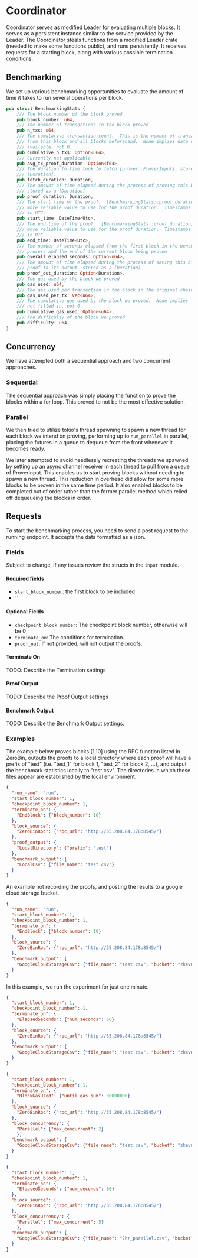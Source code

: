 # Coordinator

Coordinator serves as modified Leader for evaluating multiple blocks.  It serves as a persistent instance similar to the service provided by the Leader.  The Coordinator steals functions from a modified Leader crate (needed to make some functions public), and runs persistently.  It receives requests for a starting block, along with various possible termination conditions.

## Benchmarking

We set up various benchmarking opportunities to evaluate the amount of time it takes to run several operations per block.

```rust
pub struct BenchmarkingStats {
    /// The block number of the block proved
    pub block_number: u64,
    /// The number of transactions in the block proved
    pub n_txs: u64,
    /// The cumulative transaction count.  This is the number of transactions
    /// from this block and all blocks beforehand.  None implies data not
    /// available, not 0.
    pub cumulative_n_txs: Option<u64>,
    /// Currently not applicable
    pub avg_tx_proof_duration: Option<f64>,
    /// The duration fo time took to fetch [prover::ProverInput], stored as a
    /// [Duration].
    pub fetch_duration: Duration,
    /// The amount of time elapsed during the process of proving this block,
    /// stored as a [Duration]
    pub proof_duration: Duration,
    /// The start time of the proof.  [BenchmarkingStats::proof_duration] is a
    /// more reliable value to use for the proof duration.  Timestamps measured
    /// in UTC.
    pub start_time: DateTime<Utc>,
    /// The end time of the proof.  [BenchmarkingStats::proof_duration] is a
    /// more reliable value to use for the proof duration.  Timestamps measured
    /// in UTC.
    pub end_time: DateTime<Utc>,
    /// The number of seconds elapsed from the first block in the benchmarking
    /// process and the end of the current block being proven
    pub overall_elapsed_seconds: Option<u64>,
    /// The amount of time elapsed during the process of saving this block's
    /// proof to its output, stored as a [Duration]
    pub proof_out_duration: Option<Duration>,
    /// The gas used by the block we proved
    pub gas_used: u64,
    /// The gas used per transaction in the block in the original chain
    pub gas_used_per_tx: Vec<u64>,
    /// The cumulative gas used by the block we proved.  None implies
    /// not filled in, not 0.
    pub cumulative_gas_used: Option<u64>,
    /// The difficulty of the block we proved
    pub difficulty: u64,
}
```

## Concurrency

We have attempted both a sequential approach and two concurrent approaches.

### Sequential

The sequential approach was simply placing the function to prove the blocks within a for loop.  This proved to not be the most effective solution.  

### Parallel

We then tried to utilize tokio's thread spawning to spawn a new thread for each block we intend on proving, performing up to `num_parallel` in parallel, placing the futures in a queue to dequeue from the front whenever it becomes ready.

We later attempted to avoid needlessly recreating the threads we spawned by setting up an async channel receiver in each thread to pull from a queue of ProverInput.  This enables us to start proving blocks without needing to spawn a new thread.  This reduction in overhead did allow for some more blocks to be proven in the same time period.  It also enabled blocks to be completed out of order rather than the former parallel method which relied off dequeueing the blocks in order.

## Requests

To start the benchmarking process, you need to send a post request to the running endpoint.  It accepts the data formatted as a json.

### Fields

Subject to change, if any issues review the structs in the `input` module.

#### Required fields

- `start_block_number`: the first block to be included
- ``

#### Optional Fields

- `checkpoint_block_number`: The checkpoint block number, otherwise will be 0
- `terminate_on`: The conditions for termination.
- `proof_out`: If not provided, will not output the proofs.  

#### Terminate On

TODO: Describe the Termination settings

#### Proof Output

TODO: Describe the Proof Output settings

#### Benchmark Output

TODO: Describe the Benchmark Output settings.

### Examples

The example below proves blocks [1,10] using the RPC function listed in ZeroBin, outputs the proofs to a local directory where each proof will have a prefix of "test" (i.e. "test_1" for block 1, "test_2" for block 2, ...), and output the benchmark statistics locally to "test.csv".  The directories in which these files appear are established by the local environment.

```json
{
  "run_name": "run",
  "start_block_number": 1,
  "checkpoint_block_number": 1,
  "terminate_on": {
    "EndBlock": {"block_number": 10}
  },
  "block_source": {
    "ZeroBinRpc": {"rpc_url": "http://35.208.84.178:8545/"}
  },
  "proof_output": {
    "LocalDirectory": {"prefix": "test"}
  },
  "benchmark_output": {
    "LocalCsv": {"file_name": "test.csv"}
  }
}

```

An example not recording the proofs, and posting the results to a google cloud storage bucket.

```json
{
  "run_name": "run",
  "start_block_number": 1,
  "checkpoint_block_number": 1,
  "terminate_on": {
    "EndBlock": {"block_number": 10}
  },
  "block_source": {
    "ZeroBinRpc": {"rpc_url": "http://35.208.84.178:8545/"}
  },
  "benchmark_output": {
    "GoogleCloudStorageCsv": {"file_name": "test.csv", "bucket": "zkevm-csv"}
  }
}
```

In this example, we run the experiment for just one minute.

```json
{
  "start_block_number": 1,
  "checkpoint_block_number": 1,
  "terminate_on": {
    "ElapsedSeconds": {"num_seconds": 60}
  },
  "block_source": {
    "ZeroBinRpc": {"rpc_url": "http://35.208.84.178:8545/"}
  },
  "benchmark_output": {
    "GoogleCloudStorageCsv": {"file_name": "test.csv", "bucket": "zkevm-csv"}
  }
}
```

```json
{
  "start_block_number": 1,
  "checkpoint_block_number": 1,
  "terminate_on": {
    "BlockGasUsed": {"until_gas_sum": 30000000}
  },
  "block_source": {
    "ZeroBinRpc": {"rpc_url": "http://35.208.84.178:8545/"}
  },
  "block_concurrency": {
    "Parallel": {"max_concurrent": 2}
    },
  "benchmark_output": {
    "GoogleCloudStorageCsv": {"file_name": "test.csv", "bucket": "zkevm-csv"}
  }
}
```

```json
{
  "start_block_number": 1,
  "checkpoint_block_number": 1,
  "terminate_on": {
    "ElapsedSeconds": {"num_seconds": 60}
  },
  "block_source": {
    "ZeroBinRpc": {"rpc_url": "http://35.208.84.178:8545/"}
  },
  "block_concurrency": {
    "Parallel": {"max_concurrent": 5}
    },
  "benchmark_output": {
    "GoogleCloudStorageCsv": {"file_name": "2hr_parallel.csv", "bucket": "zkevm-csv"}
  }
}
```

